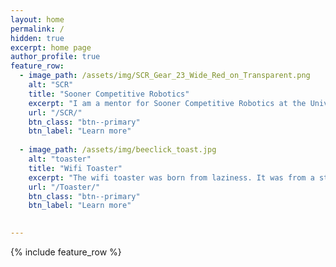 ```yaml
---
layout: home
permalink: /
hidden: true
excerpt: home page
author_profile: true
feature_row:
  - image_path: /assets/img/SCR_Gear_23_Wide_Red_on_Transparent.png
    alt: "SCR"
    title: "Sooner Competitive Robotics"
    excerpt: "I am a mentor for Sooner Competitive Robotics at the University of Oklahoma."
    url: "/SCR/"
    btn_class: "btn--primary"
    btn_label: "Learn more"  
  
  - image_path: /assets/img/beeclick_toast.jpg
    alt: "toaster"
    title: "Wifi Toaster"
    excerpt: "The wifi toaster was born from laziness. It was from a student's desire to not get up to toast bread."
    url: "/Toaster/"
    btn_class: "btn--primary"
    btn_label: "Learn more"  
    

---
```


{% include feature_row %}